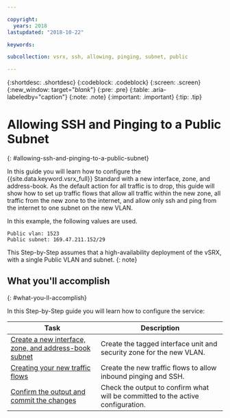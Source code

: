 ```yaml
---

copyright:
  years: 2018
lastupdated: "2018-10-22"

keywords:

subcollection: vsrx, ssh, allowing, pinging, subnet, public

---
```


{:shortdesc: .shortdesc}
{:codeblock: .codeblock}
{:screen: .screen}
{:new_window: target="_blank_"}
{:pre: .pre}
{:table: .aria-labeledby="caption"}
{:note: .note}
{:important: .important}
{:tip: .tip}

# Allowing SSH and Pinging to a Public Subnet
{: #allowing-ssh-and-pinging-to-a-public-subnet}

In this guide you will learn how to configure the {{site.data.keyword.vsrx_full}} Standard with a new interface, zone, and address-book. As the default action for all traffic is to drop, this guide will show how to set up traffic flows that allow all traffic within the new zone, all traffic from the new zone to the internet, and allow only ssh and ping from the internet to one subnet on the new VLAN.

In this example, the following values are used.

```
Public vlan: 1523
Public subnet: 169.47.211.152/29
```

This Step-by-Step assumes that a high-availability deployment of the vSRX, with a single Public VLAN and subnet.
{: note}

## What you'll accomplish
{: #what-you-ll-accomplish}

In this Step-by-Step guide you will learn how to configure the service:

Task  | Description
------------- | -------------
[Create a new interface, zone, and address-book subnet](/docs/infrastructure/vsrx?topic=vsrx-creating-the-new-interface-zone-and-address-book-subnet) | Create the tagged interface unit and security zone for the new VLAN.
[Creating your new traffic flows](/docs/infrastructure/vsrx?topic=vsrx-creating-your-new-traffic-flows) | Create the new traffic flows to allow inbound pinging and SSH.
[Confirm the output and commit the changes](/docs/infrastructure/vsrx?topic=vsrx-confirming-the-output-and-commiting-the-changes) | Check the output to confirm what will be committed to the active configuration.
